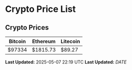# Crypto Price List

## Crypto Prices
| Bitcoin | Ethereum | Litecoin |
| ------- | -------- | -------- |
| $97334 | $1815.73 | $89.27 |
**Last Updated:** 2025-05-07 22:19 UTC
**Last Updated:** $DATE$
